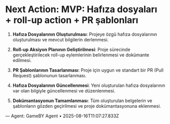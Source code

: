 # Next Action: MVP: Hafıza dosyaları + roll-up action + PR şablonları

1. **Hafıza Dosyalarının Oluşturulması**: Projeye özgü hafıza dosyalarının oluşturulması ve mevcut bilgilerin derlenmesi.

2. **Roll-up Aksiyon Planının Geliştirilmesi**: Proje sürecinde gerçekleştirilecek roll-up eylemlerinin belirlenmesi ve dokümante edilmesi.

3. **PR Şablonlarının Tasarlanması**: Proje için uygun ve standart bir PR (Pull Request) şablonunun tasarlanması.

4. **Hafıza Dosyalarının Güncellenmesi**: Yeni oluşturulan hafıza dosyalarının var olan bilgiyle güncellenmesi ve düzenlenmesi.

5. **Dokümantasyonun Tamamlanması**: Tüm oluşturulan belgelerin ve şablonların gözden geçirilmesi ve proje dokümantasyonuna eklenmesi.

— Agent: GameBY Agent • 2025-08-16T11:07:27.833Z
